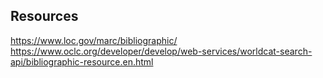 ## Resources

https://www.loc.gov/marc/bibliographic/
https://www.oclc.org/developer/develop/web-services/worldcat-search-api/bibliographic-resource.en.html